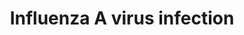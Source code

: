 ---
annotations:
- id: PW:0001054
  parent: disease pathway
  type: Pathway Ontology
  value: influenza A pathway
- id: PW:0000013
  parent: disease pathway
  type: Pathway Ontology
  value: disease pathway
authors:
- Andra
- MaintBot
- MartijnVanIersel
- AlexanderPico
- Ddigles
- Khanspers
- Jmelius
- Mkutmon
description: The Influenza A virus infection pathway provides an overview of the key
  steps in the infection including virus assembly and release and viral transcription
  and replication.
last-edited: 2019-12-11
ndex: c54f0c90-8b62-11eb-9e72-0ac135e8bacf
organisms:
- Homo sapiens
redirect_from:
- /index.php/Pathway:WP1438
- /instance/WP1438
revision: null
schema-jsonld:
- '@context': https://schema.org/
  '@id': https://wikipathways.github.io/pathways/WP1438.html
  '@type': Dataset
  creator:
    '@type': Organization
    name: WikiPathways
  description: The Influenza A virus infection pathway provides an overview of the
    key steps in the infection including virus assembly and release and viral transcription
    and replication.
  keywords:
  - BCL2
  - Glutathione
  - MIR34C
  - N-Acetylneuraminic acid
  - NP
  - NS1
  - NS2
  - PA
  - PB1
  - PB1-F2 protein
  - PB2
  - 'haemagglutinin '
  - matrix protein 1
  - matrix protein 2
  - neuraminidase
  - nucleocapsid protein
  - polymerase 1
  - vRNPs
  license: CC0
  name: Influenza A virus infection
seo: CreativeWork
title: Influenza A virus infection
wpid: WP1438
---